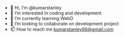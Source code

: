 - 👋 Hi, I’m @kumarstanley
- 👀 I’m interested in coding and development
- 🌱 I’m currently learning WebD
- 💞️ I’m looking to collaborate on development project
- 📫 How to reach me kumarstanley66@gmail.com

<!---
kumarstanley/kumarstanley is a ✨ special ✨ repository because its `README.md` (this file) appears on your GitHub profile.
You can click the Preview link to take a look at your changes.
--->
